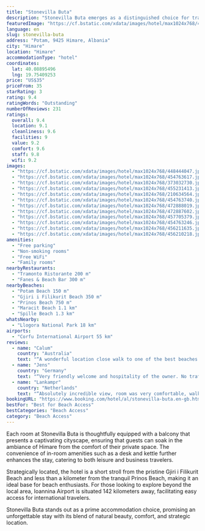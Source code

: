 ```yaml
---
title: "Stonevilla Buta"
description: "Stonevilla Buta emerges as a distinguished choice for travelers seeking comfort and convenience in Himare, merely a stone's throw away from the serene Potam Beach."
featuredImage: "https://cf.bstatic.com/xdata/images/hotel/max1024x768/448444047.jpg?k=c09612b3b93d96d214bd34f015ca44a50bd8cb92b84b0aee96accd0fca89948c&o=&hp=1"
language: en
slug: stonevilla-buta
address: "Potam, 9425 Himare, Albania"
city: "Himare"
location: "Himare"
accommodationType: "hotel"
coordinates:
  lat: 40.08895496
  lng: 19.75409253
price: "US$35"
priceFrom: 35
starRating: 3
rating: 9.4
ratingWords: "Outstanding"
numberOfReviews: 231
ratings:
  overall: 9.4
  location: 9.1
  cleanliness: 9.6
  facilities: 9
  value: 9.2
  comfort: 9.6
  staff: 9.8
  wifi: 9.2
images:
  - "https://cf.bstatic.com/xdata/images/hotel/max1024x768/448444047.jpg?k=c09612b3b93d96d214bd34f015ca44a50bd8cb92b84b0aee96accd0fca89948c&o=&hp=1"
  - "https://cf.bstatic.com/xdata/images/hotel/max1024x768/454763617.jpg?k=df700f42ffbd83b6c3d924d737330efab49441541742273187d5545a8570b549&o=&hp=1"
  - "https://cf.bstatic.com/xdata/images/hotel/max1024x768/373032730.jpg?k=c496177a0fd37477d6db1683b19fe9680b15c28d12776950035e94455e06dd01&o=&hp=1"
  - "https://cf.bstatic.com/xdata/images/hotel/max1024x768/455231413.jpg?k=67f2e78b40d3b0211a133514c41b424349fe62a962245677c52a1025a274052d&o=&hp=1"
  - "https://cf.bstatic.com/xdata/images/hotel/max1024x768/210634564.jpg?k=09cad693fcfe9e3ac30ec7512c620c97778dd04df98ac9ac73b1af82ef7ca5de&o=&hp=1"
  - "https://cf.bstatic.com/xdata/images/hotel/max1024x768/454763740.jpg?k=4df1d35986513857f8afc9f53f50b9e0b2949d6f81a8290af9747ebf9406a2c4&o=&hp=1"
  - "https://cf.bstatic.com/xdata/images/hotel/max1024x768/472888019.jpg?k=4c285ae6fc8a300aca6798516361ee18823b53980d365cecb97988cee311e95c&o=&hp=1"
  - "https://cf.bstatic.com/xdata/images/hotel/max1024x768/472887602.jpg?k=af90865a025dd06235b008f84558196727fe19b8f592c54776ef6fba7ba53dbd&o=&hp=1"
  - "https://cf.bstatic.com/xdata/images/hotel/max1024x768/457705379.jpg?k=d855f88386df8e032728606eb84752b7901e0ed74ed93467bae231c2cb442e43&o=&hp=1"
  - "https://cf.bstatic.com/xdata/images/hotel/max1024x768/454763246.jpg?k=42aee52b3eb111f9ddb4225cb18e525a65f1f54d7d9cef62f121e0c6a30a3943&o=&hp=1"
  - "https://cf.bstatic.com/xdata/images/hotel/max1024x768/456211635.jpg?k=f9e3b5f61afb8224d75e9b7ba9053b9bea3c87d2832e72eb54f491e6063c39b4&o=&hp=1"
  - "https://cf.bstatic.com/xdata/images/hotel/max1024x768/456210218.jpg?k=e0a191ce1528d1e35bbb0ef661c83ba00fe484f5413ff758f7315eee1cc0e9ef&o=&hp=1"
amenities:
  - "Free parking"
  - "Non-smoking rooms"
  - "Free WiFi"
  - "Family rooms"
nearbyRestaurants:
  - "Tramonto Ristorante 200 m"
  - "Fanes & Beach Bar 300 m"
nearbyBeaches:
  - "Potam Beach 150 m"
  - "Gjiri i Filikurit Beach 350 m"
  - "Prinos Beach 750 m"
  - "Maracit Beach 1.1 km"
  - "Spille Beach 1.3 km"
whatsNearby:
  - "Llogora National Park 18 km"
airports:
  - "Corfu International Airport 55 km"
reviews:
  - name: "Calum"
    country: "Australia"
    text: "“A wonderful location close walk to one of the best beaches in Himare. Has an amazing view over the bay from the rooms. As well the facilities were clean and modern having recently been refurbished. Would stay there again.”"
  - name: "Jens"
    country: "Germany"
    text: "“Very friendly welcome and hospitality of the owner. No traffic or other noise that could disturb the peaceful calm atmosphere of the mountain view.”"
  - name: "Lankampr"
    country: "Netherlands"
    text: "“Absolutely incredible view, room was very comfortable, walking distance from Himarë centre.”"
bookingURL: "https://www.booking.com/hotel/al/stonevilla-buta.en-gb.html?aid=8035640"
bestFor: "Best for Beach Access"
bestCategories: "Beach Access"
category: "Beach Access"
---
```


Each room at Stonevilla Buta is thoughtfully equipped with a balcony that presents a captivating cityscape, ensuring that guests can soak in the ambiance of Himare from the comfort of their private space. The convenience of in-room amenities such as a desk and kettle further enhances the stay, catering to both leisure and business travelers.

Strategically located, the hotel is a short stroll from the pristine Gjiri i Filikurit Beach and less than a kilometer from the tranquil Prinos Beach, making it an ideal base for beach enthusiasts. For those looking to explore beyond the local area, Ioannina Airport is situated 142 kilometers away, facilitating easy access for international travelers.

Stonevilla Buta stands out as a prime accommodation choice, promising an unforgettable stay with its blend of natural beauty, comfort, and strategic location.